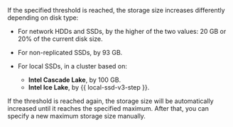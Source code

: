 If the specified threshold is reached, the storage size increases differently depending on disk type:

* For network HDDs and SSDs, by the higher of the two values: 20 GB or 20% of the current disk size.
* For non-replicated SSDs, by 93 GB.
* For local SSDs, in a cluster based on:

    * **Intel Cascade Lake**, by 100 GB.
    * **Intel Ice Lake**, by {{ local-ssd-v3-step }}.

If the threshold is reached again, the storage size will be automatically increased until it reaches the specified maximum. After that, you can specify a new maximum storage size manually.
